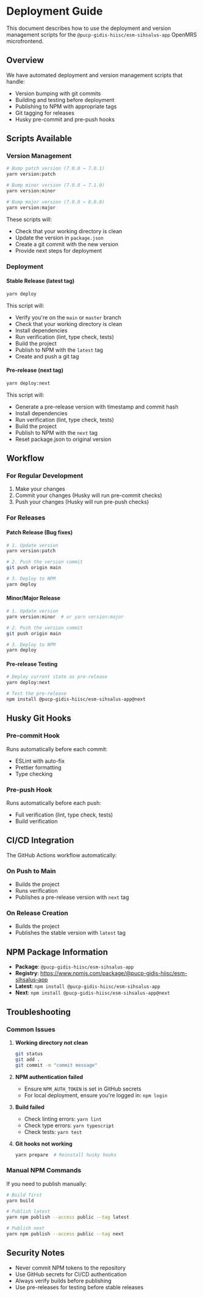 # Deployment Guide

This document describes how to use the deployment and version management scripts for the `@pucp-gidis-hiisc/esm-sihsalus-app` OpenMRS microfrontend.

## Overview

We have automated deployment and version management scripts that handle:
- Version bumping with git commits
- Building and testing before deployment
- Publishing to NPM with appropriate tags
- Git tagging for releases
- Husky pre-commit and pre-push hooks

## Scripts Available

### Version Management

```bash
# Bump patch version (7.0.0 → 7.0.1)
yarn version:patch

# Bump minor version (7.0.0 → 7.1.0)  
yarn version:minor

# Bump major version (7.0.0 → 8.0.0)
yarn version:major
```

These scripts will:
- Check that your working directory is clean
- Update the version in `package.json`
- Create a git commit with the new version
- Provide next steps for deployment

### Deployment

#### Stable Release (latest tag)
```bash
yarn deploy
```

This script will:
- Verify you're on the `main` or `master` branch
- Check that your working directory is clean
- Install dependencies
- Run verification (lint, type check, tests)
- Build the project
- Publish to NPM with the `latest` tag
- Create and push a git tag

#### Pre-release (next tag)
```bash
yarn deploy:next
```

This script will:
- Generate a pre-release version with timestamp and commit hash
- Install dependencies
- Run verification (lint, type check, tests)
- Build the project
- Publish to NPM with the `next` tag
- Reset package.json to original version

## Workflow

### For Regular Development

1. Make your changes
2. Commit your changes (Husky will run pre-commit checks)
3. Push your changes (Husky will run pre-push checks)

### For Releases

#### Patch Release (Bug fixes)
```bash
# 1. Update version
yarn version:patch

# 2. Push the version commit
git push origin main

# 3. Deploy to NPM
yarn deploy
```

#### Minor/Major Release
```bash
# 1. Update version
yarn version:minor  # or yarn version:major

# 2. Push the version commit  
git push origin main

# 3. Deploy to NPM
yarn deploy
```

#### Pre-release Testing
```bash
# Deploy current state as pre-release
yarn deploy:next

# Test the pre-release
npm install @pucp-gidis-hiisc/esm-sihsalus-app@next
```

## Husky Git Hooks

### Pre-commit Hook
Runs automatically before each commit:
- ESLint with auto-fix
- Prettier formatting
- Type checking

### Pre-push Hook  
Runs automatically before each push:
- Full verification (lint, type check, tests)
- Build verification

## CI/CD Integration

The GitHub Actions workflow automatically:

### On Push to Main
- Builds the project
- Runs verification
- Publishes a pre-release version with `next` tag

### On Release Creation
- Builds the project
- Publishes the stable version with `latest` tag

## NPM Package Information

- **Package**: `@pucp-gidis-hiisc/esm-sihsalus-app`
- **Registry**: https://www.npmjs.com/package/@pucp-gidis-hiisc/esm-sihsalus-app
- **Latest**: `npm install @pucp-gidis-hiisc/esm-sihsalus-app`
- **Next**: `npm install @pucp-gidis-hiisc/esm-sihsalus-app@next`

## Troubleshooting

### Common Issues

1. **Working directory not clean**
   ```bash
   git status
   git add .
   git commit -m "commit message"
   ```

2. **NPM authentication failed**
   - Ensure `NPM_AUTH_TOKEN` is set in GitHub secrets
   - For local deployment, ensure you're logged in: `npm login`

3. **Build failed**
   - Check linting errors: `yarn lint`
   - Check type errors: `yarn typescript`
   - Check tests: `yarn test`

4. **Git hooks not working**
   ```bash
   yarn prepare  # Reinstall husky hooks
   ```

### Manual NPM Commands

If you need to publish manually:

```bash
# Build first
yarn build

# Publish latest
yarn npm publish --access public --tag latest

# Publish next
yarn npm publish --access public --tag next
```

## Security Notes

- Never commit NPM tokens to the repository
- Use GitHub secrets for CI/CD authentication
- Always verify builds before publishing
- Use pre-releases for testing before stable releases
